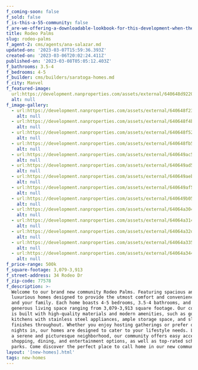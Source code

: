 ```yaml
---
f_coming-soon: false
f_sold: false
f_is-this-a-55-community: false
f_are-we-offering-a-downloadable-lookbook-for-this-development-when-they-submit-their-contact-info: false
title: Rodeo Palms
slug: rodeo-palms
f_agent-2: cms/agents/ana-salazar.md
updated-on: '2023-03-07T15:59:36.393Z'
created-on: '2023-03-06T20:02:24.411Z'
published-on: '2023-03-08T05:05:12.403Z'
f_bathrooms: 3.5-4
f_bedrooms: 4-5
f_builder: cms/builders/saratoga-homes.md
f_city: Manvel
f_featured-image:
  url:https://development.nanproperties.com/assets/external/640648d922089e0af289e0cc_120poppy20hills-3201.jpg
  alt: null
f_image-gallery:
  - url:https://development.nanproperties.com/assets/external/640648f2397fb4edaa820a6d_220poppy20hills-3201.jpg
    alt: null
  - url:https://development.nanproperties.com/assets/external/640648f4b8f47daa6c9f7175_1120palmero20way-73201.jpg
    alt: null
  - url:https://development.nanproperties.com/assets/external/640648f522089ebf648a0c0e_1320palmero20way-1201.jpg
    alt: null
  - url:https://development.nanproperties.com/assets/external/640648fb5c57f9d7728c6949_1320palmero20way-79201.jpg
    alt: null
  - url:https://development.nanproperties.com/assets/external/640649ac527b60fe2e6978e5_120poppy20hills-9201.jpg
    alt: null
  - url:https://development.nanproperties.com/assets/external/640649ad527b60761c69796f_220poppy20hills-15201.jpg
    alt: null
  - url:https://development.nanproperties.com/assets/external/640649aeb8f47d11829fd7d8_1120palmero20way-18201.jpg
    alt: null
  - url:https://development.nanproperties.com/assets/external/640649af5c57f9c13f8d0d46_1320palmero20way-21201.jpg
    alt: null
  - url:https://development.nanproperties.com/assets/external/640649b05c57f9711e8d0e29_1320palmero20way-39201.jpg
    alt: null
  - url:https://development.nanproperties.com/assets/external/64064a304127ac69b77641d2_1320palmero20way-75201.jpg
    alt: null
  - url:https://development.nanproperties.com/assets/external/64064a314127acad8d7641d3_120poppy20hills-72201.jpg
    alt: null
  - url:https://development.nanproperties.com/assets/external/64064a32d1ab984b79760047_220poppy20hills-48201.jpg
    alt: null
  - url:https://development.nanproperties.com/assets/external/64064a335957f6fee50e8c6e_1120palmero20way-3201.jpg
    alt: null
  - url:https://development.nanproperties.com/assets/external/64064a344127ac27fa7642a1_1320palmero20way-48201.jpg
    alt: null
f_price-range: 500k
f_square-footage: 3,079-3,913
f_street-address: 34 Rodeo Dr
f_zip-code: 77578
f_description: >-
  Welcome to our brand new community Rodeo Palms. Featuring spacious and
  luxurious homes designed to provide the utmost comfort and convenience for you
  and your family. Each home boasts 4-5 bedrooms, 3.5-4 bathrooms, and a
  generous living space ranging from 3,079-3,913 square footage. Our community
  is built with high-quality materials and modern amenities, such as gourmet
  kitchens with stainless steel appliances, ample storage space, and sleek
  finishes throughout. Whether you enjoy hosting gatherings or prefer quiet
  nights in, our homes are designed to cater to your lifestyle needs. Located in
  a serene and picturesque neighborhood, our community offers easy access to
  shopping, dining, and entertainment options, as well as top-rated schools and
  parks. Come discover the perfect place to call home in our new community.
layout: '[new-homes].html'
tags: new-homes
---
```



